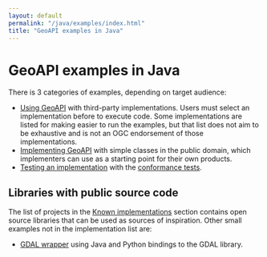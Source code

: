 ```yaml
---
layout: default
permalink: "/java/examples/index.html"
title: "GeoAPI examples in Java"
---
```


# GeoAPI examples in Java

There is 3 categories of examples, depending on target audience:

* [Using GeoAPI](usage.html) with third-party implementations.
  Users must select an implementation before to execute code.
  Some implementations are listed for making easier to run the examples,
  but that list does not aim to be exhaustive and is not an OGC endorsement of those implementations.
* [Implementing GeoAPI](implement.html) with simple classes in the public domain,
  which implementers can use as a starting point for their own products.
* [Testing an implementation](testing.html) with the [conformance tests](../../conformance/index.html).


## Libraries with public source code

The list of projects in the [Known implementations](../index.html) section
contains open source libraries that can be used as sources of inspiration.
Other small examples not in the implementation list are:

* [GDAL wrapper](https://github.com/Geomatys/geoapi-gdal) using Java and Python bindings to the GDAL library.
